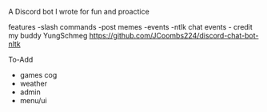 A Discord bot I wrote for fun and proactice

features
-slash commands
-post memes
-events
-ntlk chat events - credit my buddy YungSchmeg https://github.com/JCoombs224/discord-chat-bot-nltk

To-Add
- games cog
- weather
- admin
- menu/ui

